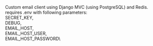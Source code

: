 Custom email client using Django MVC (using PostgreSQL) and Redis.\
requires .env with following parameters:\
SECRET_KEY,\
DEBUG,\
EMAIL_HOST,\
EMAIL_HOST_USER,\
EMAIL_HOST_PASSWORD\
